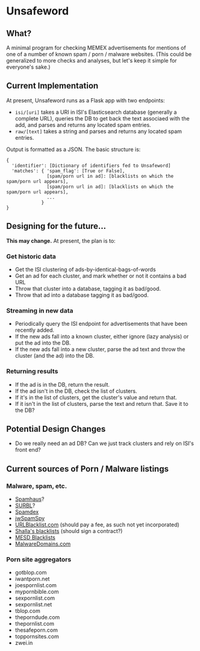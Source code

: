 # Unsafeword
## What?
A minimal program for checking MEMEX advertisements for mentions of one of a number of known spam / porn / malware 
websites. (This could be generalized to more checks and analyses, but let's keep it simple for everyone's sake.)
 
## Current Implementation

At present, Unsafeword runs as a Flask app with two endpoints:
* `isi/[uri]` takes a URI in ISI's Elasticsearch database (generally a complete URL), queries the DB to get back the 
text associaed with the add, and parses and returns any located spam entries.
* `raw/[text]` takes a string and parses and returns any located spam entries.

Output is formatted as a JSON. The basic structure is:
```
{
  'identifier': [Dictionary of identifiers fed to Unsafeword]
  'matches': { 'spam_flag': [True or False],
               [spam/porn url in ad]: [blacklists on which the spam/porn url appears],
               [spam/porn url in ad]: [blacklists on which the spam/porn url appears],
               ...
             }
}
```

## Designing for the future...
**This may change.** At present, the plan is to:

### Get historic data
* Get the ISI clustering of ads-by-identical-bags-of-words
* Get an ad for each cluster, and mark whether or not it contains a bad URL
* Throw that cluster into a database, tagging it as bad/good.
* Throw that ad into a database tagging it as bad/good.

### Streaming in new data
* Periodically query the ISI endpoint for advertisements that have been recently added.
* If the new ads fall into a known cluster, either ignore (lazy analysis) or put the ad into the DB.
* If the new ads fall into a new cluster, parse the ad text and throw the cluster (and the ad) into the DB.

### Returning results
* If the ad is in the DB, return the result.
* If the ad isn't in the DB, check the list of clusters.
 * If it's in the list of clusters, get the cluster's value and return that.
 * If it isn't in the list of clusters, parse the text and return that. Save it to the DB?
 
## Potential Design Changes
* Do we really need an ad DB? Can we just track clusters and rely on ISI's front end?


## Current sources of Porn / Malware listings
### Malware, spam, etc.
* [Spamhaus](https://www.spamhaus.org/)?
* [SURBL](http://www.surbl.org/)?
* [Spamdex](http://www.spamdex.co.uk/)
* [jwSpamSpy](http://joewein.net/bl-log/bl-log.htm)
* [URLBlacklist.com](http://urlblacklist.com/) (should pay a fee, as such not yet incorporated)
* [Shalla's blacklists](http://www.shallalist.de/) (should sign a contract?)
* [MESD Blacklists](http://www.squidguard.org/blacklists.html)
* [MalwareDomains.com](http://www.malwaredomains.com/)

### Porn site aggregators
* gotblop.com
* iwantporn.net
* joespornlist.com
* mypornbible.com
* sexpornlist.com
* sexpornlist.net
* tblop.com
* theporndude.com
* thepornlist.com
* thesafeporn.com
* toppornsites.com
* zwei.in